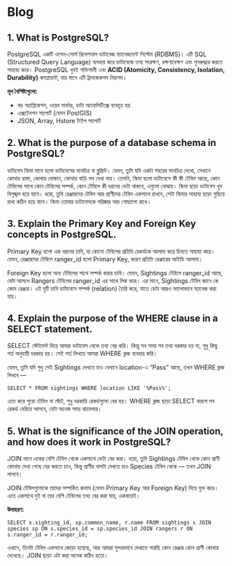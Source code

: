 # Blog

## 1. What is PostgreSQL?

PostgreSQL একটি ওপেন-সোর্স রিলেশনাল ডাটাবেজ ম্যানেজমেন্ট সিস্টেম (RDBMS)। এটি SQL (Structured Query Language) ব্যবহার করে ডাটাবেজে তথ্য সংরক্ষণ, রক্ষণাবেক্ষণ এবং পুনরুদ্ধার করতে সাহায্য করে। PostgreSQL খুবই শক্তিশালী এবং **ACID (Atomicity, Consistency, Isolation, Durability)** কমপ্লায়ান্ট, যার মানে এটি ট্রানজেকশন নিরাপদ।

**মূল বৈশিষ্ট্যগুলো:**

- বড় অ্যাপ্লিকেশন, ওয়েব সার্ভার, ডাটা অ্যানালিটিক্সে ব্যবহৃত হয়
- এক্সটেনশন সাপোর্ট (যেমন PostGIS)
- JSON, Array, Hstore টাইপ সাপোর্ট

## 2. What is the purpose of a database schema in PostgreSQL?

ডাটাবেস স্কিমা মানে হলো ডাটাবেসের মানচিত্র বা ব্লুপ্রিন্ট। যেমন, তুমি যদি একটা শহরের মানচিত্র দেখো, সেখানে কোথায় রাস্তা, কোথায় দোকান, কোথায় বাড়ি সব দেখা যায়। তেমনি, স্কিমা হলো ডাটাবেসে কী কী টেবিল আছে, কোন টেবিলের সাথে কোন টেবিলের সম্পর্ক, কোন টেবিলে কী ধরনের ডেটা থাকবে, এগুলো বোঝায়। স্কিমা ছাড়া ডাটাবেস খুব বিশৃঙ্খল হয়ে যাবে। ধরো, তুমি রেঞ্জারদের টেবিল আর প্রাণীদের টেবিল একসাথে রাখবে, সেটা স্কিমার সাহায্য ছাড়া গুছিয়ে রাখা কঠিন হয়ে যাবে। স্কিমা তোমার ডাটাবেসকে পরিষ্কার আর গোছালো রাখে।

## 3. Explain the Primary Key and Foreign Key concepts in PostgreSQL.

Primary Key হলো এক ধরনের চাবি, যা কোনো টেবিলের প্রতিটা রেকর্ডকে আলাদা করে চিনতে সাহায্য করে। যেমন, রেঞ্জারদের টেবিলে ranger_id হলো Primary Key, কারণ প্রতিটা রেঞ্জারের আইডি আলাদা।

Foreign Key হলো অন্য টেবিলের সাথে সম্পর্ক করার চাবি। যেমন, Sightings টেবিলে ranger_id আছে, যেটা আসলে Rangers টেবিলের ranger_id এর সাথে লিঙ্ক করে। এর মানে, Sightings টেবিল জানে কে কোন রেঞ্জার। এই দুটি চাবি ডাটাবেসে সম্পর্ক (relation) তৈরি করে, যাতে ডেটা আরও ভালোভাবে ম্যানেজ করা যায়।

## 4. Explain the purpose of the WHERE clause in a SELECT statement.

SELECT স্টেটমেন্ট দিয়ে আমরা ডাটাবেস থেকে তথ্য বের করি। কিন্তু সব সময় সব তথ্য দরকার হয় না, শুধু কিছু শর্ত অনুযায়ী দরকার হয়। সেই শর্ত লিখতে আমরা WHERE ক্লজ ব্যবহার করি।

যেমন, তুমি যদি শুধু সেই Sightings দেখতে চাও যেখানে location-এ “Pass” আছে, তখন WHERE ক্লজ লিখবে —

`SELECT * FROM sightings WHERE location LIKE '%Pass%';`

এতে করে পুরো টেবিল না ঘেঁটে, শুধু দরকারি রেকর্ডগুলো বের হয়। WHERE ক্লজ ছাড়া SELECT করলে সব রেকর্ড বেরিয়ে আসবে, যেটা অনেক সময় ঝামেলার।

## 5. What is the significance of the JOIN operation, and how does it work in PostgreSQL?

JOIN মানে একের বেশি টেবিল থেকে একসাথে ডেটা বের করা। ধরো, তুমি Sightings টেবিল থেকে কোন প্রাণী কোথায় দেখা গেছে বের করতে চাও, কিন্তু প্রাণীর নামটা দেখতে চাও Species টেবিল থেকে — তখন JOIN লাগবে।

JOIN টেবিলগুলোকে তাদের সম্পর্কিত কলাম (যেমন Primary Key আর Foreign Key) দিয়ে যুক্ত করে। এতে একসাথে দুই বা তার বেশি টেবিলের তথ্য বের করা যায়, একবারেই।

**উদাহরণ:**

`SELECT s.sighting_id, sp.common_name, r.name
FROM sightings s
JOIN species sp ON s.species_id = sp.species_id
JOIN rangers r ON s.ranger_id = r.ranger_id;`

এখানে, তিনটা টেবিল একসাথে জোড়া হয়েছে, আর আমরা সুন্দরভাবে দেখাতে পারছি কোন রেঞ্জার কোন প্রাণী কোথায় দেখেছে। JOIN ছাড়া এটা করা অনেক কঠিন হতো।
